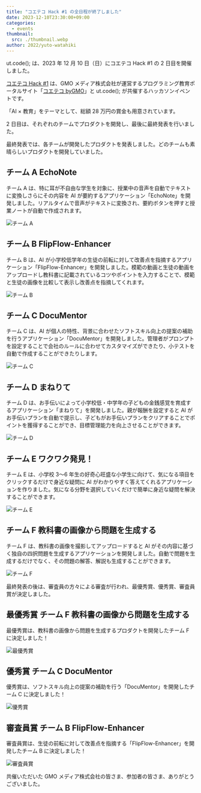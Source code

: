```yaml
---
title: "コエテコ Hack #1 の全日程が終了しました"
date: 2023-12-10T23:30:00+09:00
categories:
  - events
thumbnail:
  src: ./thumbnail.webp
author: 2022/yuto-watahiki
---
```


ut.code(); は、2023 年 12 月 10 日（日）にコエテコ Hack #1 の 2 日目を開催しました。

[コエテコ Hack #1](https://utcode.net/events/coeteco-hack-1/) は、GMO メディア株式会社が運営するプログラミング教育ポータルサイト「[コエテコ byGMO](https://coeteco.jp/)」と ut.code(); が共催するハッカソンイベントです。

「AI × 教育」をテーマとして、総額 28 万円の賞金も用意されています。

2 日目は、それぞれのチームでプロダクトを開発し、最後に最終発表を行いました。

最終発表では、各チームが開発したプロダクトを発表しました。どのチームも素晴らしいプロダクトを開発していました。

## チーム A EchoNote

チーム A は、特に耳が不自由な学生を対象に、授業中の音声を自動でテキストに変換しさらにその内容を AI が要約するアプリケーション「EchoNote」を開発しました。リアルタイムで音声がテキストに変換され、要約ボタンを押すと授業ノートが自動で作成されます。

![チーム A](./team-a.webp)

## チーム B FlipFlow-Enhancer

チーム B は、AI が小学校低学年の生徒の前転に対して改善点を指摘するアプリケーション「FlipFlow-Enhancer」を開発しました。模範の動画と生徒の動画をアップロードし教科書に記載されているコツやポイントを入力することで、模範と生徒の画像を比較して表示し改善点を指摘してくれます。

![チーム B](./team-b.webp)

## チーム C DocuMentor

チーム C は、AI が個人の特性、背景に合わせたソフトスキル向上の提案の補助を行うアプリケーション「DocuMentor」を開発しました。管理者がプロンプトを設定することで会社のルールに合わせてカスタマイズができたり、小テストを自動で作成することができたりします。

![チーム C](./team-c.webp)

## チーム D まねりて

チーム D は、お手伝いによって小学校低・中学年の子どもの金銭感覚を育成するアプリケーション「まねりて」を開発しました。親が報酬を設定すると AI がお手伝いプランを自動で提示し、子どもがお手伝いプランをクリアすることでポイントを獲得することができ、目標管理能力を向上させることができます。

![チーム D](./team-d.webp)

## チーム E ワクワク発見！

チーム E は、小学校 3〜6 年生の好奇心旺盛な小学生に向けて、気になる項目をクリックするだけで身近な疑問に AI がわかりやすく答えてくれるアプリケーションを作りました。気になる分野を選択していくだけで簡単に身近な疑問を解決することができます。

![チーム E](./team-e.webp)

## チーム F 教科書の画像から問題を生成する

チーム F は、教科書の画像を撮影してアップロードすると AI がその内容に基づく独自の四択問題を生成するアプリケーションを開発しました。自動で問題を生成するだけでなく、その問題の解答、解説も生成することができます。

![チーム F](./team-f.webp)

最終発表の後は、審査員の方々による審査が行われ、最優秀賞、優秀賞、審査員賞が決定しました。

## 最優秀賞 チーム F 教科書の画像から問題を生成する

最優秀賞は、教科書の画像から問題を生成するプロダクトを開発したチーム F に決定しました！

![最優秀賞](./grand-prize.webp)

## 優秀賞 チーム C DocuMentor

優秀賞は、ソフトスキル向上の提案の補助を行う「DocuMentor」を開発したチーム C に決定しました！

![優秀賞](./excellence-award.webp)

## 審査員賞 チーム B FlipFlow-Enhancer

審査員賞は、生徒の前転に対して改善点を指摘する「FlipFlow-Enhancer」を開発したチーム B に決定しました！

![審査員賞](./special-award.webp)

共催いただいた GMO メディア株式会社の皆さま、参加者の皆さま、ありがとうございました。
